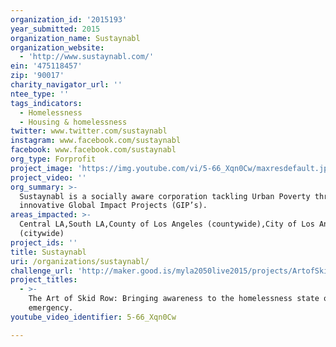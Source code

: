 ```yaml
---
organization_id: '2015193'
year_submitted: 2015
organization_name: Sustaynabl
organization_website:
  - 'http://www.sustaynabl.com/'
ein: '475118457'
zip: '90017'
charity_navigator_url: ''
ntee_type: ''
tags_indicators:
  - Homelessness
  - Housing & homelessness
twitter: www.twitter.com/sustaynabl
instagram: www.facebook.com/sustaynabl
facebook: www.facebook.com/sustaynabl
org_type: Forprofit
project_image: 'https://img.youtube.com/vi/5-66_Xqn0Cw/maxresdefault.jpg'
project_video: ''
org_summary: >-
  Sustaynabl is a socially aware corporation tackling Urban Poverty through
  innovative Global Impact Projects (GIP’s).
areas_impacted: >-
  Central LA,South LA,County of Los Angeles (countywide),City of Los Angeles
  (citywide)
project_ids: ''
title: Sustaynabl
uri: /organizations/sustaynabl/
challenge_url: 'http://maker.good.is/myla2050live2015/projects/ArtofSkidRow.html'
project_titles:
  - >-
    The Art of Skid Row: Bringing awareness to the homelessness state of
    emergency.
youtube_video_identifier: 5-66_Xqn0Cw

---
```

